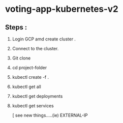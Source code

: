 # voting-app-kubernetes-v2

## Steps :

1. Login GCP amd create cluster .

2. Connect to the cluster.

3. Git clone 

4. cd project-folder
  
5. kubectl create -f .

6. kubectl get all

7. kubectl get deployments

8. kubectl get services

   [ see new things.....(ie) EXTERNAL-IP

